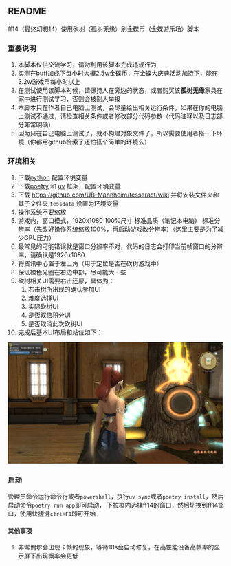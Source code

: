 ## README

ff14（最终幻想14）使用砍树（孤树无缘）刷金碟币（金蝶游乐场）脚本

### 重要说明

1. 本脚本仅供交流学习，请勿利用该脚本完成违规行为
2. 实测在buff加成下每小时大概2.5w金碟币，在金蝶大庆典活动加持下，能在3.2w游戏币每小时以上
3. 在测试使用该脚本时候，请保持人在旁边的状态，或者购买该**孤树无缘**家具在家中进行测试学习，否则会被别人举报
4. 本脚本只在作者自己电脑上测试，会尽量给出相关运行条件，如果在你的电脑上测试不通过，请检查相关条件或者修改部分代码参数（代码注释以及日志部分非常明确）
5. 因为只在自己电脑上测试了，就不构建对象文件了，所以需要使用者搭一下环境（你都用github检索了还怕搭个简单的环境么）


### 环境相关

1. 下载[python](https://www.python.org/) 配置环境变量
2. 下载[poetry](https://python-poetry.org/docs/) 和 [uv](https://docs.astral.sh/uv/#highlights) 框架，配置环境变量
3. 下载 https://github.com/UB-Mannheim/tesseract/wiki 并将安装文件夹和其子文件夹 `tessdata` 设置为环境变量
4. 操作系统不要缩放
5. 游戏内，窗口模式，1920x1080 100%尺寸  标准品质（笔记本电脑） 标准分辨率（先改好操作系统缩放100%，再启动游戏改分辨率）（这里主要是为了减少GPU压力）
6. 最常见的可能错误就是窗口分辨率不对，代码的日志会打印当前帧窗口的分辨率，请确认是1920x1080
7. 将资讯中心置于左上角（用于定位是否在砍树游戏中）
8. 保证橙色光圈在右边中部，尽可能大一些
9. 砍树相关UI需要右击还原，具体为：
	1. 右击树所出现的确认参加UI
	2. 难度选择UI
	3. 实际砍树UI
	4. 是否双倍积分UI
	5. 是否取消此次砍树UI
10. 完成后基本UI布局和站位如下：

<img src="example.png"  width="500"/>


### 启动

管理员命令运行命令行或者`powershell`，执行`uv sync`或者`poetry install`，然后启动命令`poetry run app`即可启动，
下拉框内选择ff14的窗口，然后切换到ff14窗口，使用快捷键`ctrl+F1`即可开始

#### 其他事项

1. 非常偶尔会出现卡帧的现象，等待10s会自动修复，在高性能设备高帧率的显示屏下出现概率会更低